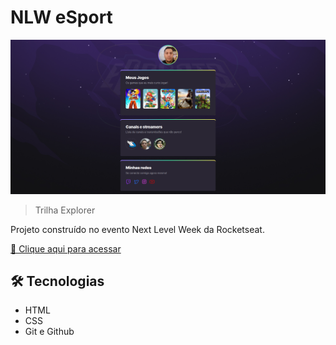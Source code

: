 # NLW eSport

![preview](./.github/preview.png)

> Trilha Explorer

Projeto construído no evento Next Level Week da Rocketseat.

[🔗 Clique aqui para acessar](https://eliastropz.github.io/nlw-esports-explorer/)


## 🛠️ Tecnologias

- HTML
- CSS
- Git e Github